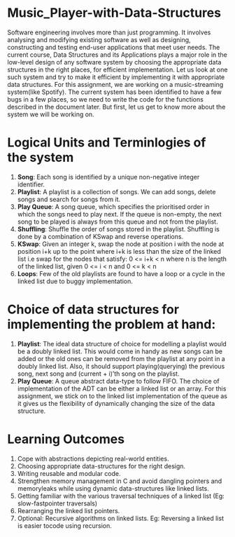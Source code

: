 # Music_Player-with-Data-Structures

Software engineering involves more than just programming. It involves analysing and modifying existing software as well as designing, constructing and testing end-user applications that meet user needs. The current course, Data Structures and its Applications plays a major role in the low-level design of any software system by choosing the appropriate data structures in the right places, for efficient implementation. Let us look at one such system and try to make it efficient by implementing it with appropriate data structures.
For this assignment, we are working on a music-streaming system(like Spotify). The current system has been identified to have a few bugs in a few places, so we need to write the code for the functions described in the document later. But first, let us get to know more about the system we will be working on.

# Logical Units and Terminlogies of the system

1. <b>Song</b>: Each song is identified by a unique non-negative integer identifier.
2. <b>Playlist</b>: A playlist is a collection of songs. We can add songs, delete songs and search for songs from it.
3. <b>Play Queue</b>: A song queue, which specifies the prioritised order in which the songs need to play next. If the queue is non-empty, the next song to be played is always from this queue and not from the playlist.
4. <b>Shuffling</b>: Shuffle the order of songs stored in the playlist. Shuffling is done by a combination of KSwap and reverse operations.
5. <b>KSwap</b>: Given an integer k, swap the node at position i with the node at position i+k up to the point where i+k is less than the size of the linked list i.e swap for the nodes that satisfy: 0 <= i+k < n where n is the length of the linked list, given 0 <= i < n and 0 <= k < n
6. <b>Loops</b>: Few of the old playlists are found to have a loop or a cycle in the linked list due to buggy implementation.


# Choice of data structures for implementing the problem at hand:
1) <b>Playlist</b>: The ideal data structure of choice for modelling a playlist would be a doubly linked list. This would come in handy as new songs can be added or the old ones can be removed from the playlist at any point in a doubly linked list. Also, it should support playing(querying) the previous song, next song and (current + i)’th song on the playlist.
2) <b>Play Queue</b>: A queue abstract data-type to follow FIFO. The choice of implementation of the ADT can be either a linked list or an array. For this assignment, we stick on to the linked list implementation of the queue as it gives us the flexibility of dynamically changing the size of the data structure.


# Learning Outcomes

1. Cope with abstractions depicting real-world entities.
2. Choosing appropriate data-structures for the right design.
3. Writing reusable and modular code.
4. Strengthen memory management in C and avoid dangling pointers and memoryleaks while using dynamic data-structures like linked lists.
5. Getting familiar with the various traversal techniques of a linked list (Eg: slow-fastpointer traversals)
6. Rearranging the linked list pointers.
7. Optional: Recursive algorithms on linked lists. Eg: Reversing a linked list is easier tocode using recursion.


